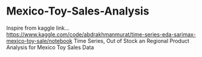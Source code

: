 # Mexico-Toy-Sales-Analysis
Inspire from kaggle link...
https://www.kaggle.com/code/abdrakhmanmurat/time-series-eda-sarimax-mexico-toy-sale/notebook 
Time Series, Out of Stock an Regional Product Analysis for Mexico Toy Sales Data
